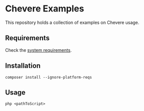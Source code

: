 # Chevere Examples

This repository holds a collection of examples on Chevere usage.

## Requirements

Check the [system requirements](https://chevere.org/get-started/installation.html#system-requirements).

## Installation

```shell
composer install --ignore-platform-reqs
```

## Usage

```shell
php <pathToScript>
```
